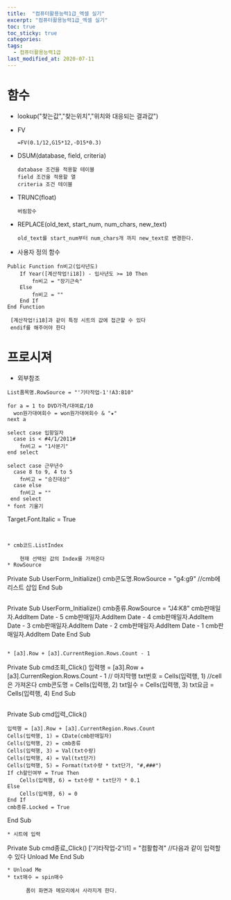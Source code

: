 ```yaml
---
title:  "컴퓨터활용능력1급_엑셀 실기"
excerpt: "컴퓨터활용능력1급_엑셀 실기"
toc: true
toc_sticky: true
categories:
tags:
  - 컴퓨터활용능력1급
last_modified_at: 2020-07-11
---
```

# 함수
* lookup("찾는값","찾는위치","위치와 대응되는 결과값")
* FV

      =FV(0.1/12,G15*12,-D15*0.3)
      
* DSUM(database, field, criteria)

      database 조건을 적용할 테이블
      field 조건을 적용할 열
      criteria 조건 테이블

* TRUNC(float)

      버림함수 

* REPLACE(old_text, start_num, num_chars, new_text)

      old_text를 start_num부터 num_chars개 까지 new_text로 변경한다.
   
* 사용자 정의 함수

```
Public Function fn비고(입사년도)
    If Year([계산작업!i18]) - 입사년도 >= 10 Then
        fn비고 = "장기근속"
    Else
        fn비고 = ""
    End If
End Function
```
     [계산작업!i18]과 같이 특정 시트의 값에 접근할 수 있다
     endif를 해주어야 한다
   
# 프로시져
* 외부참조
```
List품목명.RowSource = "'기타작업-1'!A3:B10"
```
```
for a = 1 to DVD가격/대여료/10
  won원가대여회수 = won원가대여회수 & "★"
next a
```
```select
select case 입항일자
  case is < #4/1/2011#
    fn비고 = "1사분기"
end select
```
```
select case 근무년수
  case 8 to 9, 4 to 5
    fn비고 = "승진대상"
  case else
    fn비고 = ""
 end select
* font 기울기

```
Target.Font.Italic = True
```


* cmb코드.ListIndex

    현재 선택된 값의 Index를 가져온다
* RowSource

```
Private Sub UserForm_Initialize()
    cmb콘도명.RowSource = "g4:g9"
    //cmb에 리스트 삽입
End Sub
```

```
Private Sub UserForm_Initialize()
   cmb종류.RowSource = "J4:K8"
    cmb판매일자.AddItem Date - 5
    cmb판매일자.AddItem Date - 4
    cmb판매일자.AddItem Date - 3
    cmb판매일자.AddItem Date - 2
    cmb판매일자.AddItem Date - 1
    cmb판매일자.AddItem Date
End Sub
```

* [a3].Row + [a3].CurrentRegion.Rows.Count - 1

```
Private Sub cmd조회_Click()
    입력행 = [a3].Row + [a3].CurrentRegion.Rows.Count - 1
    // 마지막행
    txt번호 = Cells(입력행, 1)
    //cell은 가져온다
    cmb콘도명 = Cells(입력행, 2)
    txt일수 = Cells(입력행, 3)
    txt요금 = Cells(입력행, 4)
End Sub
```

```
Private Sub cmd입력_Click()

    입력행 = [a3].Row + [a3].CurrentRegion.Rows.Count
    Cells(입력행, 1) = CDate(cmb판매일자)
    Cells(입력행, 2) = cmb종류
    Cells(입력행, 3) = Val(txt수량)
    Cells(입력행, 4) = Val(txt단가)
    Cells(입력행, 5) = Format(txt수량 * txt단가, "#,###")
    If ch할인여부 = True Then
        Cells(입력행, 6) = txt수량 * txt단가 * 0.1
    Else
        Cells(입력행, 6) = 0
    End If
    cmb종류.Locked = True
End Sub
```
* 시트에 입력

```
Private Sub cmd종료_Click()
    ['기타작업-2'!i1] = "컴활합격"
    //다음과 같이 입력할수 있다
    Unload Me
End Sub
```
* Unload Me
* txt매수 = spin매수

      폼이 화면과 메모리에서 사라지게 한다.
